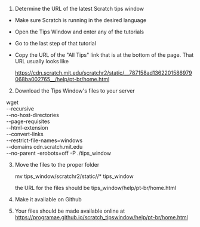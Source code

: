 1. Determine the URL of the latest Scratch tips window

* Make sure Scratch is running in the desired language

* Open the Tips Window and enter any of the tutorials

* Go to the last step of that tutorial

* Copy the URL of the "All Tips" link that is at the bottom of the page. That URL usually looks like

   https://cdn.scratch.mit.edu/scratchr2/static/__787158ad1362201586979068ba002765__/help/pt-br/home.html


2. Download the Tips Window's files to your server

wget \
     --recursive \
     --no-host-directories \
     --page-requisites \
     --html-extension \
     --convert-links \
     --restrict-file-names=windows \
     --domains cdn.scratch.mit.edu \
     --no-parent -erobots=off -P ./tips_window <Your URL>

3. Move the files to the proper folder

   mv tips_window/scratchr2/static/<Your URL>/* tips_window

   the URL for the files should be tips_window/help/pt-br/home.html

4. Make it available on Github

5. Your files should be made available online at https://programae.github.io/scratch_tipswindow/help/pt-br/home.html

